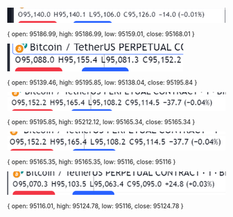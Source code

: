 ![alt text](image.png)

{ open: 95186.99, high: 95186.99, low: 95159.01, close: 95168.01 }

![alt text](image-2.png)

{ open: 95139.46, high: 95195.85, low: 95138.04, close: 95195.84 }

![alt text](image-3.png)

{ open: 95195.85, high: 95212.12, low: 95165.34, close: 95165.34 }

![alt text](image-4.png)

{ open: 95165.35, high: 95165.35, low: 95116, close: 95116 }

![alt text](image-6.png)

{ open: 95116.01, high: 95124.78, low: 95116, close: 95124.78 }
